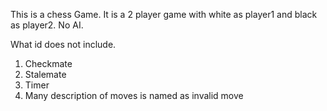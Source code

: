 This is a chess Game.
It is a 2 player game with white as player1 and black as player2.
No AI.

What id does not include.
1. Checkmate
2. Stalemate
3. Timer
4. Many description of moves is named as invalid move
   
